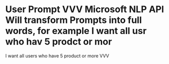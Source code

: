 <h1>

</h1>

User Prompt
VVV
Microsoft NLP API 
Will transform Prompts into full words, for example
I want all usr who hav 5 prodct or mor
===
I want all users who have 5 product or more
VVV
